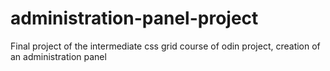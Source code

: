# administration-panel-project
Final project of the intermediate css grid course of odin project, creation of an administration panel
